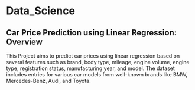 # Data_Science
## Car Price Prediction using Linear Regression: Overview
This Project aims to predict car prices using linear regression based on several features such as brand, body type, mileage, engine volume, engine type, registration status, manufacturing year, and model. The dataset includes entries for various car models from well-known brands like BMW, Mercedes-Benz, Audi, and Toyota.

